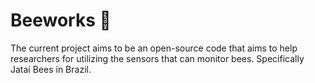 # Beeworks 🐝
The current project aims to be an open-source code that aims to help researchers for utilizing the sensors that can monitor bees. Specifically Jataí Bees in Brazil.  

